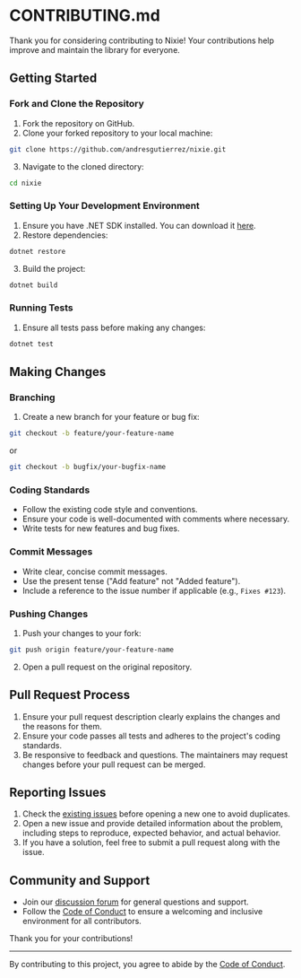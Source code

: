 # CONTRIBUTING.md

Thank you for considering contributing to Nixie! Your contributions help improve and maintain the library for everyone.

## Getting Started

### Fork and Clone the Repository

1. Fork the repository on GitHub.
2. Clone your forked repository to your local machine:
```bash
git clone https://github.com/andresgutierrez/nixie.git
```
3. Navigate to the cloned directory:
```bash
cd nixie
```

### Setting Up Your Development Environment

1. Ensure you have .NET SDK installed. You can download it [here](https://dotnet.microsoft.com/download).
2. Restore dependencies:
```bash
dotnet restore
```
3. Build the project:
```bash
dotnet build
```

### Running Tests

1. Ensure all tests pass before making any changes:
```bash
dotnet test
```

## Making Changes

### Branching

1. Create a new branch for your feature or bug fix:
```bash
git checkout -b feature/your-feature-name
```
or
```bash
git checkout -b bugfix/your-bugfix-name
```

### Coding Standards

- Follow the existing code style and conventions.
- Ensure your code is well-documented with comments where necessary.
- Write tests for new features and bug fixes.

### Commit Messages

- Write clear, concise commit messages.
- Use the present tense ("Add feature" not "Added feature").
- Include a reference to the issue number if applicable (e.g., `Fixes #123`).

### Pushing Changes

1. Push your changes to your fork:
```bash
git push origin feature/your-feature-name
```

2. Open a pull request on the original repository.

## Pull Request Process

1. Ensure your pull request description clearly explains the changes and the reasons for them.
2. Ensure your code passes all tests and adheres to the project's coding standards.
3. Be responsive to feedback and questions. The maintainers may request changes before your pull request can be merged.

## Reporting Issues

1. Check the [existing issues](https://github.com/andresgutierrez/nixie/issues) before opening a new one to avoid duplicates.
2. Open a new issue and provide detailed information about the problem, including steps to reproduce, expected behavior, and actual behavior.
3. If you have a solution, feel free to submit a pull request along with the issue.

## Community and Support

- Join our [discussion forum](https://github.com/andresgutierrez/nixie/discussions) for general questions and support.
- Follow the [Code of Conduct](CODE_OF_CONDUCT.md) to ensure a welcoming and inclusive environment for all contributors.

Thank you for your contributions!

---

By contributing to this project, you agree to abide by the [Code of Conduct](CODE_OF_CONDUCT.md).